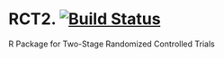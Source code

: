 # RCT2. [![Build Status](https://travis-ci.org/kosukeimai/RCT2.svg?branch=master)](https://travis-ci.org/kosukeimai/RCT2)
R Package for Two-Stage Randomized Controlled Trials
